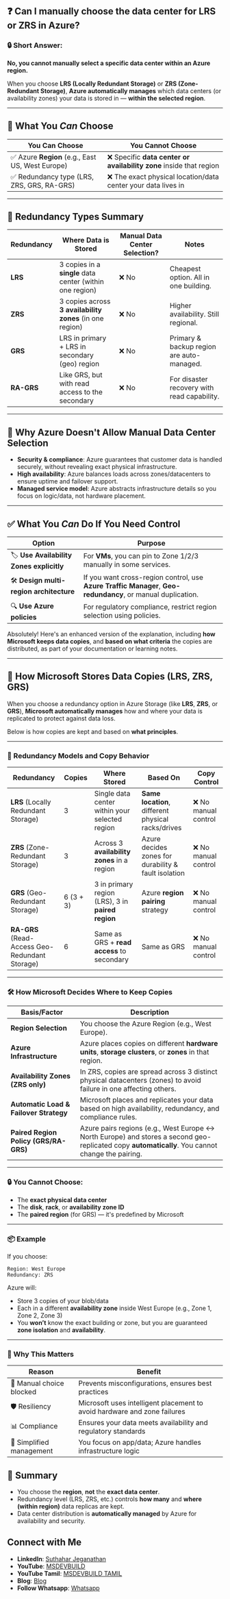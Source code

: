 ## ❓ Can I manually choose the data center for LRS or ZRS in Azure?

### 🔒 **Short Answer:**

**No, you cannot manually select a specific data center within an Azure region.**

When you choose **LRS (Locally Redundant Storage)** or **ZRS (Zone-Redundant Storage)**, **Azure automatically manages** which data centers (or availability zones) your data is stored in — **within the selected region**.

---

## 🧭 What You *Can* Choose

| You **Can Choose**                              | You **Cannot Choose**                                              |
| ----------------------------------------------- | ------------------------------------------------------------------ |
| ✅ Azure **Region** (e.g., East US, West Europe) | ❌ Specific **data center or availability zone** inside that region |
| ✅ Redundancy type (LRS, ZRS, GRS, RA-GRS)       | ❌ The exact physical location/data center your data lives in       |

---

## 🧾 Redundancy Types Summary

| Redundancy | Where Data is Stored                                     | Manual Data Center Selection? | Notes                                       |
| ---------- | -------------------------------------------------------- | ----------------------------- | ------------------------------------------- |
| **LRS**    | 3 copies in a **single** data center (within one region) | ❌ No                          | Cheapest option. All in one building.       |
| **ZRS**    | 3 copies across **3 availability zones** (in one region) | ❌ No                          | Higher availability. Still regional.        |
| **GRS**    | LRS in primary + LRS in secondary (geo) region           | ❌ No                          | Primary & backup region are auto-managed.   |
| **RA-GRS** | Like GRS, but with read access to the secondary          | ❌ No                          | For disaster recovery with read capability. |

---

## 🧠 Why Azure Doesn't Allow Manual Data Center Selection

* **Security & compliance**: Azure guarantees that customer data is handled securely, without revealing exact physical infrastructure.
* **High availability**: Azure balances loads across zones/datacenters to ensure uptime and failover support.
* **Managed service model**: Azure abstracts infrastructure details so you focus on logic/data, not hardware placement.

---

## ✅ What You *Can* Do If You Need Control

| Option                                    | Purpose                                                                                                     |
| ----------------------------------------- | ----------------------------------------------------------------------------------------------------------- |
| 🏷️ **Use Availability Zones explicitly** | For **VMs**, you can pin to Zone 1/2/3 manually in some services.                                           |
| 🛠️ **Design multi-region architecture**  | If you want cross-region control, use **Azure Traffic Manager**, **Geo-redundancy**, or manual duplication. |
| 🔍 **Use Azure policies**                 | For regulatory compliance, restrict region selection using policies.                                        |

Absolutely! Here's an enhanced version of the explanation, including **how Microsoft keeps data copies**, and **based on what criteria** the copies are distributed, as part of your documentation or learning notes.

---

## 🔐 How Microsoft Stores Data Copies (LRS, ZRS, GRS)

When you choose a redundancy option in Azure Storage (like **LRS**, **ZRS**, or **GRS**), **Microsoft automatically manages** how and where your data is replicated to protect against data loss.

Below is how copies are kept and based on **what principles**.

---

### 🧾 Redundancy Models and Copy Behavior

| Redundancy                                     | Copies    | Where Stored                                      | Based On                                             | Copy Control        |
| ---------------------------------------------- | --------- | ------------------------------------------------- | ---------------------------------------------------- | ------------------- |
| **LRS** (Locally Redundant Storage)            | 3         | Single data center within your selected region    | **Same location**, different physical racks/drives   | ❌ No manual control |
| **ZRS** (Zone-Redundant Storage)               | 3         | Across 3 **availability zones** in a region       | Azure decides zones for durability & fault isolation | ❌ No manual control |
| **GRS** (Geo-Redundant Storage)                | 6 (3 + 3) | 3 in primary region (LRS), 3 in **paired region** | Azure **region pairing** strategy                    | ❌ No manual control |
| **RA-GRS** (Read-Access Geo-Redundant Storage) | 6         | Same as GRS + **read access** to secondary        | Same as GRS                                          | ❌ No manual control |

---

### 🛠 How Microsoft Decides Where to Keep Copies

| Basis/Factor                           | Description                                                                                                                                      |
| -------------------------------------- | ------------------------------------------------------------------------------------------------------------------------------------------------ |
| **Region Selection**                   | You choose the Azure Region (e.g., West Europe).                                                                                                 |
| **Azure Infrastructure**               | Azure places copies on different **hardware units**, **storage clusters**, or **zones** in that region.                                          |
| **Availability Zones (ZRS only)**      | In ZRS, copies are spread across 3 distinct physical datacenters (zones) to avoid failure in one affecting others.                               |
| **Automatic Load & Failover Strategy** | Microsoft places and replicates your data based on high availability, redundancy, and compliance rules.                                          |
| **Paired Region Policy (GRS/RA-GRS)**  | Azure pairs regions (e.g., West Europe ↔ North Europe) and stores a second geo-replicated copy **automatically**. You cannot change the pairing. |

---

### 🔒 You Cannot Choose:

* The **exact physical data center**
* The **disk**, **rack**, or **availability zone ID**
* The **paired region** (for GRS) — it's predefined by Microsoft

---

### 📦 Example

If you choose:

```text
Region: West Europe
Redundancy: ZRS
```

Azure will:

* Store 3 copies of your blob/data
* Each in a different **availability zone** inside West Europe (e.g., Zone 1, Zone 2, Zone 3)
* You **won’t** know the exact building or zone, but you are guaranteed **zone isolation** and **availability**.

---

### 🧠 Why This Matters

| Reason                   | Benefit                                                                  |
| ------------------------ | ------------------------------------------------------------------------ |
| 🚫 Manual choice blocked | Prevents misconfigurations, ensures best practices                       |
| 🛡️ Resiliency           | Microsoft uses intelligent placement to avoid hardware and zone failures |
| 📊 Compliance            | Ensures your data meets availability and regulatory standards            |
| 🧰 Simplified management | You focus on app/data; Azure handles infrastructure logic                |


## 📌 Summary

* You choose the **region**, **not** the **exact data center**.
* Redundancy level (LRS, ZRS, etc.) controls **how many** and **where (within region)** data replicas are kept.
* Data center distribution is **automatically managed** by Azure for availability and security.

 ## Connect with Me
- **LinkedIn**: [Suthahar Jeganathan](https://www.linkedin.com/in/jssuthahar/)
- **YouTube**: [MSDEVBUILD](https://www.youtube.com/@MSDEVBUILD)
- **YouTube Tamil**: [MSDEVBUILD TAMIL](https://www.youtube.com/@MSDEVBUILDTamil)
- **Blog**: [Blog](https://www.msdevbuild.com/)
- **Follow Whatsapp**: [Whatsapp](https://www.whatsapp.com/channel/0029Va5j2rHEFeXcTlUhQB0J)
